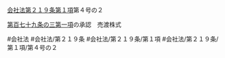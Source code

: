 [会社法第２１９条第１項](会社法＿＿＿＿第２１９条第１項)第４号の２

[第百七十九条の三第一項](会社法＿＿＿＿第１７９条の３第１項)の承認　売渡株式


#会社法
#会社法/第２１９条
#会社法/第２１９条/第１項
#会社法/第２１９条/第１項/第４号の２
